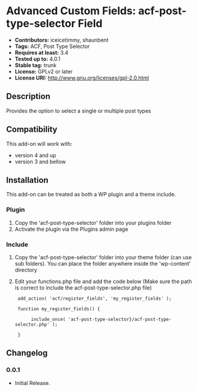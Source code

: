 # Advanced Custom Fields: acf-post-type-selector Field

* **Contributors:** iceicetimmy, shaunbent
* **Tags:** ACF, Post Type Selector
* **Requires at least:** 3.4
* **Tested up to:** 4.0.1
* **Stable tag:** trunk
* **License:** GPLv2 or later
* **License URI:** http://www.gnu.org/licenses/gpl-2.0.html

## Description

Provides the option to select a single or multiple post types

## Compatibility

This add-on will work with:

* version 4 and up
* version 3 and bellow

## Installation

This add-on can be treated as both a WP plugin and a theme include.

### Plugin
1. Copy the 'acf-post-type-selector' folder into your plugins folder
2. Activate the plugin via the Plugins admin page

### Include
1. Copy the 'acf-post-type-selector' folder into your theme folder (can use sub folders). You can place the folder anywhere inside the 'wp-content' directory
2. Edit your functions.php file and add the code below (Make sure the path is correct to include the acf-post-type-selector.php file)

        add_action( 'acf/register_fields', 'my_register_fields' );

        function my_register_fields() {
	
             include_once( 'acf-post-type-selector}/acf-post-type-selector.php' );
    
        }

## Changelog

### 0.0.1
* Initial Release.
